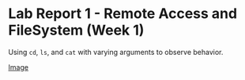 # Lab Report 1 - Remote Access and FileSystem (Week 1)

Using `cd`, `ls`, and `cat` with varying arguments to observe behavior.

[Image](cd-with-no-args.png)
